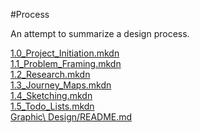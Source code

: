 #Process

An attempt to summarize a design process.

[1.0_Project_Initiation.mkdn](1.0_Project_Initiation.mkdn)  
[1.1_Problem_Framing.mkdn](1.1_Problem_Framing.mkdn)  
[1.2_Research.mkdn](1.2_Research.mkdn)  
[1.3_Journey_Maps.mkdn](1.3_Journey_Maps.mkdn)  
[1.4_Sketching.mkdn](1.4_Sketching.mkdn)  
[1.5_Todo_Lists.mkdn](1.5_Todo_Lists.mkdn)  
[Graphic\ Design/README.md](Graphic\Design/README.md)